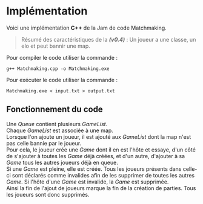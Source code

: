 # Implémentation

Voici une implémentation **C++** de la Jam de code Matchmaking.
> Résumé des caractéristiques de la ***(v0.4)*** :
> Un joueur a une classe, un elo et peut bannir une map.

Pour compiler le code utiliser la commande :
```
g++ Matchmaking.cpp -o Matchmaking.exe
```
Pour exécuter le code utiliser la commande :
```
Matchmaking.exe < input.txt > output.txt
```
## Fonctionnement du code

Une *Queue* contient plusieurs *GameList*.  
Chaque *GameList* est associée à une map.  
Lorsque l'on ajoute un joueur, il est ajouté aux *GameList* dont la map n'est pas celle bannie par le joueur.  
Pour cela, le joueur crée une *Game* dont il en est l'hôte et essaye, d'un côté de s'ajouter à toutes les *Game* déjà créées, et d'un autre, d'ajouter à sa *Game* tous les autres joueurs déjà en queue.  
Si une *Game* est pleine, elle est créée. Tous les joueurs présents dans celle-ci sont déclarés comme invalides afin de les supprimer de toutes les autres *Game*. Si l'hôte d'une *Game* est invalide, la *Game* est supprimée.  
Ainsi la fin de l'ajout de joueurs marque la fin de la création de parties. Tous les joueurs sont donc supprimés.
